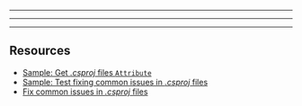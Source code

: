 


___
___
___



## Resources

* [Sample: Get *.csproj* files `Attribute`][1]
* [Sample: Test fixing common issues in *.csproj* files][2]
* [Fix common issues in *.csproj* files][3]
















[1]: https://dev.azure.com/prosocode/VS/_git/MvxTemplate?path=%2FMvvmCross.Template.Test%2FData%2FCsProjFilesAttribute.cs&version=GBdev "Attribute to get all .csproj files - Azure DevOps"
[2]: https://dev.azure.com/prosocode/VS/_git/MvxTemplate?path=%2FMvvmCross.Template.Test%2FFixCoreShould.cs&version=GBdev "Test Test fixing common issues in .csproj files - Azure DevOps"
[3]: ./../../Code/2.%20Fix%20Common%20Issues/2.%20Fix%20csproj.md "Fix common issues in .csproj files"